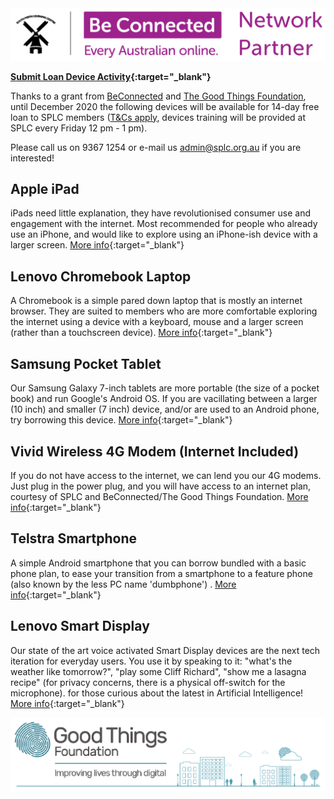 <img class="img-responsive" src="../img/be_connected_network_partner_logo_1200x200_splc.png">

**[Submit Loan Device Activity](https://docs.google.com/forms/d/e/1FAIpQLSerOBSnY5S3AXEqv4ekHcfaqtJQuh5e2NTAkXLvcG_eif0f6w/viewform?usp=sf_link){:target="_blank"}**

Thanks to a grant from [BeConnected](https://beconnected.esafety.gov.au/) and [The Good Things Foundation](https://www.goodthingsfoundation.org.au/what-we-do), until December 2020 the following devices will be available for 14-day free loan to SPLC members ([T&Cs apply](SPLCDeviceLoanAgreement.pdf), devices training will be provided at SPLC every Friday 12 pm - 1 pm).

Please call us on 9367 1254 or e-mail us admin@splc.org.au if you are interested!

## Apple iPad
iPads need little explanation, they have revolutionised consumer use and engagement with the internet. Most recommended for people who already use an iPhone, and would like to explore using an iPhone-ish device with a larger screen. [More info](https://www.apple.com/au/ipad-10.2/){:target="_blank"}
 
## Lenovo Chromebook Laptop
A Chromebook is a simple pared down laptop that is mostly an internet browser. They are suited to members who are more comfortable exploring the internet using a device with a keyboard, mouse and a larger screen (rather than a touchscreen device). [More info](https://www.lenovo.com/au/en/laptops/lenovo/student-chromebooks/Lenovo-Chromebook-S340-14/p/88LGCS31289){:target="_blank"}
 
## Samsung Pocket Tablet
Our Samsung Galaxy 7-inch tablets are more portable (the size of a pocket book) and run Google's Android OS. If you are vacillating between a larger (10 inch) and smaller (7 inch) device, and/or are used to an Android phone, try borrowing this device. [More info](https://www.gsmarena.com/samsung_galaxy_tab_a_7_0_(2016)-7880.php){:target="_blank"}
 
## Vivid Wireless 4G Modem (Internet Included)
If you do not have access to the internet, we can lend you our 4G modems. Just plug in the power plug, and you will have access to an internet plan, courtesy of SPLC and BeConnected/The Good Things Foundation. [More info](https://www.mwave.com.au/product/huawei-b315-4g-wireless-lte-cpe-gateway-router-ac03948){:target="_blank"}
 
## Telstra Smartphone
A simple Android smartphone that you can borrow bundled with a basic phone plan, to ease your transition from a smartphone to a feature phone (also known by the less PC name 'dumbphone') . [More info](http://www.ztemobiles.com.au/A3_2019T.htm){:target="_blank"}
 
## Lenovo Smart Display
Our state of the art voice activated Smart Display devices are the next tech iteration for everyday users. You use it by speaking to it: "what's the weather like tomorrow?", "play some Cliff Richard", "show me a lasagna recipe" (for privacy concerns, there is a physical off-switch for the microphone). for those curious about the latest in Artificial Intelligence! [More info](https://www.lenovo.com/au/en/virtual-reality-and-smart-devices/smart-home/smart-home-series/Smart-Display-10/p/ZZISZSDSDX1){:target="_blank"}

<img class="img-responsive" src="../img/goodthingsfoundationlogocrop.png">
